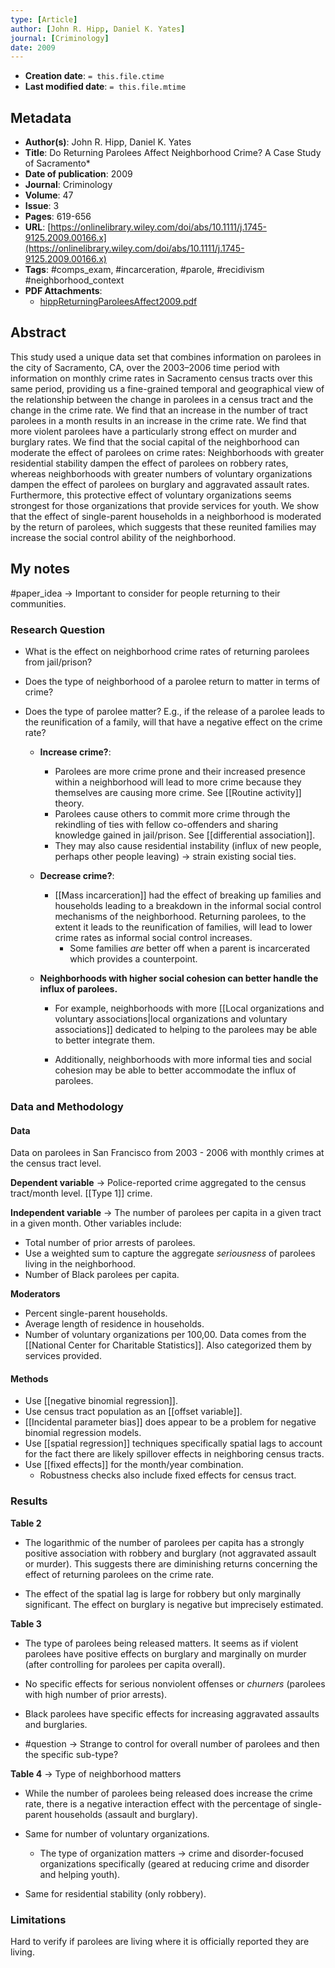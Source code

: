 ```yaml
---
type: [Article]
author: [John R. Hipp, Daniel K. Yates]
journal: [Criminology]
date: 2009
---
```


* **Creation date**: `= this.file.ctime`
* **Last modified date**: `= this.file.mtime`

## Metadata

* **Author(s)**: John R. Hipp, Daniel K. Yates
* **Title**: Do Returning Parolees Affect Neighborhood Crime? A Case Study of Sacramento*
* **Date of publication**: 2009
* **Journal**: Criminology
* **Volume**: 47
* **Issue**: 3
* **Pages**: 619-656
* **URL**: [https://onlinelibrary.wiley.com/doi/abs/10.1111/j.1745-9125.2009.00166.x](https://onlinelibrary.wiley.com/doi/abs/10.1111/j.1745-9125.2009.00166.x)
* **Tags**: #comps_exam, #incarceration, #parole, #recidivism #neighborhood_context 
* **PDF Attachments**:
  * [hippReturningParoleesAffect2009.pdf](zotero://open-pdf/library/items/HJYN9WQB)

## Abstract

This study used a unique data set that combines information on parolees in the city of Sacramento, CA, over the 2003–2006 time period with information on monthly crime rates in Sacramento census tracts over this same period, providing us a fine-grained temporal and geographical view of the relationship between the change in parolees in a census tract and the change in the crime rate. We find that an increase in the number of tract parolees in a month results in an increase in the crime rate. We find that more violent parolees have a particularly strong effect on murder and burglary rates. We find that the social capital of the neighborhood can moderate the effect of parolees on crime rates: Neighborhoods with greater residential stability dampen the effect of parolees on robbery rates, whereas neighborhoods with greater numbers of voluntary organizations dampen the effect of parolees on burglary and aggravated assault rates. Furthermore, this protective effect of voluntary organizations seems strongest for those organizations that provide services for youth. We show that the effect of single-parent households in a neighborhood is moderated by the return of parolees, which suggests that these reunited families may increase the social control ability of the neighborhood.

## My notes

#paper_idea -> Important to consider for people returning to their communities.
### Research Question

* What is the effect on neighborhood crime rates of returning parolees from jail/prison?
* Does the type of neighborhood of a parolee return to matter in terms of crime?
* Does the type of parolee matter? E.g., if the release of a parolee leads to the reunification of a family, will that have a negative effect on the crime rate?
  
	* **Increase crime?**:
		* Parolees are more crime prone and their increased presence within a neighborhood will lead to more crime because they themselves are causing more crime. See [[Routine activity]] theory.
		* Parolees cause others to commit more crime through the rekindling of ties with fellow co-offenders and sharing knowledge gained in jail/prison. See [[differential association]].
		* They may also cause residential instability (influx of new people, perhaps other people leaving) -> strain existing social ties.
		  
	* **Decrease crime?**:
		* [[Mass incarceration]] had the effect of breaking up families and households leading to a breakdown in the informal social control mechanisms of the neighborhood. Returning parolees, to the extent it leads to the reunification of families, will lead to lower crime rates as informal social control increases.
			* Some families *are* better off when a parent is incarcerated which provides a counterpoint.
	  
	* **Neighborhoods with higher social cohesion can better handle the influx of parolees.**
	  
		* For example, neighborhoods with more [[Local organizations and voluntary associations|local organizations and voluntary associations]] dedicated to helping to the parolees may be able to better integrate them.
		  
		* Additionally, neighborhoods with more informal ties and social cohesion may be able to better accommodate the influx of parolees.

### Data and Methodology

#### Data

Data on parolees in San Francisco from 2003 - 2006 with monthly crimes at the census tract level.

**Dependent variable** -> Police-reported crime aggregated to the census tract/month level. [[Type 1]] crime.

**Independent variable** -> The number of parolees per capita in a given tract in a given month. Other variables include:

* Total number of prior arrests of parolees.
* Use a weighted sum to capture the aggregate *seriousness* of parolees living in the neighborhood.
* Number of Black parolees per capita.

**Moderators**
* Percent single-parent households.
* Average length of residence in households.
* Number of voluntary organizations per 100,00. Data comes from the [[National Center for Charitable Statistics]]. Also categorized them by services provided.

#### Methods

* Use [[negative binomial regression]].
* Use census tract population as an [[offset variable]].
* [[Incidental parameter bias]] does appear to be a problem for negative binomial regression models.
* Use [[spatial regression]] techniques specifically spatial lags to account for the fact there are likely spillover effects in neighboring census tracts.
* Use [[fixed effects]] for the month/year combination.
	* Robustness checks also include fixed effects for census tract.

### Results

**Table 2**

* The logarithmic of the number of parolees per capita has a strongly positive association with robbery and burglary (not aggravated assault or murder). This suggests there are diminishing returns concerning the effect of returning parolees on the crime rate.
  
* The effect of the spatial lag is large for robbery but only marginally significant. The effect on burglary is negative but imprecisely estimated.

**Table 3**

* The type of parolees being released matters. It seems as if violent parolees have positive effects on burglary and marginally on murder (after controlling for parolees per capita overall).
  
* No specific effects for serious nonviolent offenses or *churners* (parolees with high number of prior arrests).
  
* Black parolees have specific effects for increasing aggravated assaults and burglaries.
* #question -> Strange to control for overall number of parolees and then the specific sub-type?

**Table 4** -> Type of neighborhood matters

* While the number of parolees being released does increase the crime rate, there is a negative interaction effect with the percentage of single-parent households (assault and burglary).

* Same for number of voluntary organizations.
	* The type of organization matters -> crime and disorder-focused organizations specifically (geared at reducing crime and disorder and helping youth).
  
* Same for residential stability (only robbery). 
### Limitations

Hard to verify if parolees are living where it is officially reported they are living.